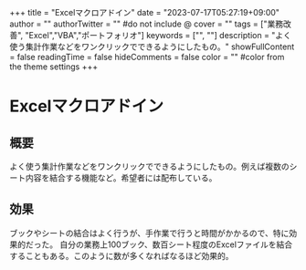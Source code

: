 +++
title = "Excelマクロアドイン" 
date = "2023-07-17T05:27:19+09:00"
author = ""
authorTwitter = "" #do not include @
cover = ""
tags = ["業務改善", "Excel","VBA","ポートフォリオ"]
keywords = ["", ""]
description = "よく使う集計作業などをワンクリックでできるようにしたもの。"
showFullContent = false
readingTime = false
hideComments = false
color = "" #color from the theme settings
+++
# Excelマクロアドイン

## 概要
よく使う集計作業などをワンクリックでできるようにしたもの。例えば複数のシート内容を結合する機能など。希望者には配布している。

## 効果
ブックやシートの結合はよく行うが、手作業で行うと時間がかかるので、特に効果的だった。
自分の業務上100ブック、数百シート程度のExcelファイルを結合することもある。このように数が多くなればなるほど効果的。
